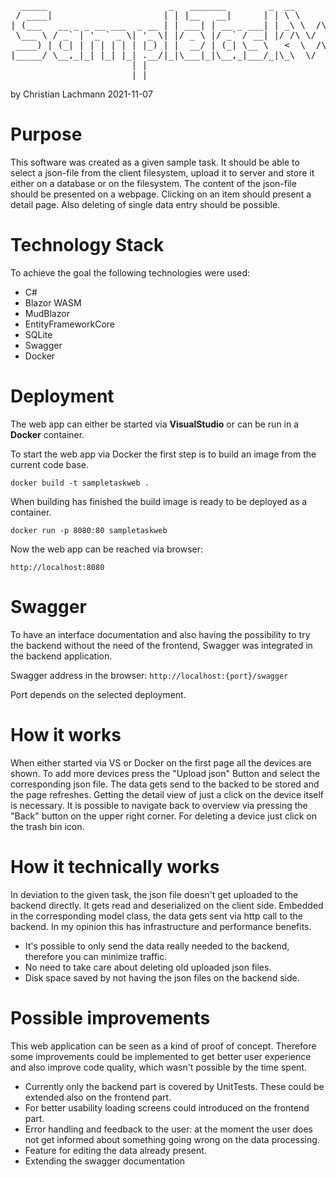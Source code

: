 <pre>
  _____                       _   _______        _  __          __  _     
 / ____|                     | | |__   __|      | | \ \        / / | |    
| (___   __ _ _ __ ___  _ __ | | ___| | __ _ ___| | _\ \  /\  / /__| |__  
 \___ \ / _` | '_ ` _ \| '_ \| |/ _ \ |/ _` / __| |/ /\ \/  \/ / _ \ '_ \ 
 ____) | (_| | | | | | | |_) | |  __/ | (_| \__ \   <  \  /\  /  __/ |_) |
|_____/ \__,_|_| |_| |_| .__/|_|\___|_|\__,_|___/_|\_\  \/  \/ \___|_.__/ 
                       | |                                                
                       |_| 
</pre>
by Christian Lachmann 2021-11-07

# Purpose
This software was created as a given sample task. It should be able to select a json-file from the client filesystem, upload it to server and store it either on a database or on the filesystem.
The content of the json-file should be presented on a webpage. Clicking on an item should present a detail page. Also deleting of single data entry should be possible.

# Technology Stack
To achieve the goal the following technologies were used:
- C#
- Blazor WASM
- MudBlazor
- EntityFrameworkCore
- SQLite
- Swagger
- Docker

# Deployment
The web app can either be started via <b>VisualStudio</b> or can be run in a <b>Docker</b> container.

To start the web app via Docker the first step is to build an image from the current code base.

`docker build -t sampletaskweb .`

When building has finished the build image is ready to be deployed as a container.

`docker run -p 8080:80 sampletaskweb`

Now the web app can be reached via browser:

`http://localhost:8080`

# Swagger
To have an interface documentation and also having the possibility to try the backend without the need of the frontend, Swagger was integrated in the backend application.

Swagger address in the browser:
`http://localhost:{port}/swagger`

Port depends on the selected deployment.

# How it works
When either started via VS or Docker on the first page all the devices are shown. 
To add more devices press the "Upload json" Button and select the corresponding json file. The data gets send to the backed to be stored and the page refreshes. Getting the detail view of just a click on the device itself is necessary. It is possible to navigate back to overview via pressing the "Back" button on the upper right corner.
For deleting a device just click on the trash bin icon. 

# How it technically works
In deviation to the given task, the json file doesn't get uploaded to the backend directly. It gets read and deserialized on the client side. Embedded in the corresponding model class, the data gets sent via http call to the backend. 
In my opinion this has infrastructure and performance benefits. 
- It's possible to only send the data really needed to the backend, therefore you can minimize traffic.
- No need to take care about deleting old uploaded json files.
- Disk space saved by not having the json files on the backend side.

# Possible improvements
This web application can be seen as a kind of proof of concept. Therefore some improvements could be implemented to get better user experience and also improve code quality, which wasn't possible by the time spent.<br>
- Currently only the backend part is covered by UnitTests. These could be extended also on the frontend part.
- For better usability loading screens could introduced on the frontend part.
- Error handling and feedback to the user: at the moment the user does not get informed about something going wrong on the data processing.
- Feature for editing the data already present.
- Extending the swagger documentation